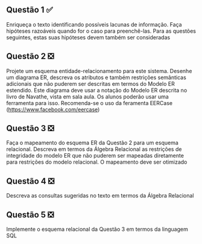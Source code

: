## Questão 1 :white_check_mark:
Enriqueça o texto identificando possíveis lacunas de informação. Faça hipóteses razoáveis quando for o caso para preenchê-las. Para as questões seguintes, estas suas hipóteses devem também ser consideradas

## Questão 2 :negative_squared_cross_mark:
Projete um esquema entidade-relacionamento para este sistema. Desenhe um diagrama ER, descreva os atributos e também restrições semânticas adicionais que não puderem ser descritas em termos do Modelo ER estendido. Este diagrama deve usar a notação do Modelo ER descrita no livro de Navathe, vista em sala aula. Os alunos poderão usar uma ferramenta para isso. Recomenda-se o uso da feramenta EERCase (https://www.facebook.com/eercase)

## Questão 3 :negative_squared_cross_mark:
Faça o mapeamento do esquema ER da Questão 2 para um esquema relacional. Descreva em termos da Álgebra Relacional as restrições de integridade do modelo ER que não puderem ser mapeadas diretamente para restrições do modelo relacional. O mapeamento deve ser otimizado

## Questão 4 :negative_squared_cross_mark:
Descreva as consultas sugeridas no texto em termos da Álgebra Relacional

## Questão 5 :negative_squared_cross_mark:
Implemente o esquema relacional da Questão 3 em termos da linguagem SQL
